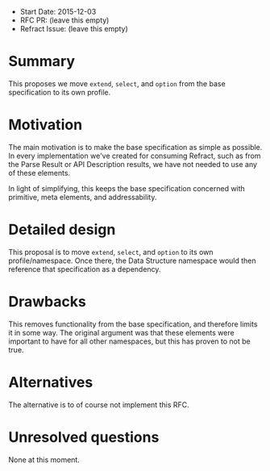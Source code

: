 - Start Date: 2015-12-03
- RFC PR: (leave this empty)
- Refract Issue: (leave this empty)

# Summary

This proposes we move `extend`, `select`, and `option` from the base
specification to its own profile.

# Motivation

The main motivation is to make the base specification as simple as possible. In
every implementation we've created for consuming Refract, such as from the Parse
Result or API Description results, we have not needed to use any of these
elements.

In light of simplifying, this keeps the base specification concerned with
primitive, meta elements, and addressability.

# Detailed design

This proposal is to move `extend`, `select`, and `option` to its own
profile/namespace. Once there, the Data Structure namespace would then
reference that specification as a dependency.

# Drawbacks

This removes functionality from the base specification, and therefore limits it
in some way. The original argument was that these elements were important to
have for all other namespaces, but this has proven to not be true.

# Alternatives

The alternative is to of course not implement this RFC.

# Unresolved questions

None at this moment.

